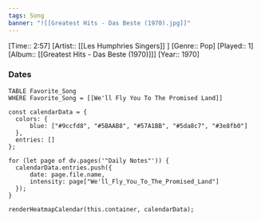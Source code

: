 ```yaml
---
tags: Song  
banner: "![[Greatest Hits - Das Beste (1970).jpg]]"
---
```

[Time:: 2:57]
[Artist:: [[Les Humphries Singers]] ]
[Genre:: Pop]
[Played:: 1]
[Album:: [[Greatest Hits - Das Beste (1970)]]]
[Year:: 1970]
### Dates
````dataview
TABLE Favorite_Song
WHERE Favorite_Song = [[We'll Fly You To The Promised Land]]
````

  ```dataviewjs
const calendarData = { 
	colors: { 
		blue: ["#9ccfd8", "#5BAAB8", "#57A1BB", "#5da8c7", "#3e8fb0"] 
	}, 
	entries: [] 
}; 

for (let page of dv.pages('"Daily Notes"')) { 
	calendarData.entries.push({ 
		date: page.file.name, 
		intensity: page["We'll_Fly_You_To_The_Promised_Land"]
	}); 
} 

renderHeatmapCalendar(this.container, calendarData);
```
